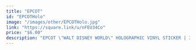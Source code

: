 ```yaml
---
title: "EPCOT"
id: "EPCOTHolo"
image: "/images/other/EPCOTHolo.jpg"
link: "https://square.link/u/nFEU34Co"
price: "$6.00"
description: "EPCOT \"WALT DISNEY WORLD\" HOLOGRAPHIC VINYL STICKER | 3\""
---
```

